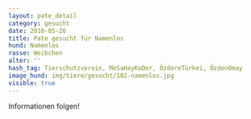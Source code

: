 ```yaml
---
layout: pate_detail
category: gesucht
date: 2016-05-26
title: Pate gesucht für Namenlos
hund: Namenlos
rasse: Weibchen
alter: ''
hash_tag: Tierschutzverein, MeSaHayKoDer, ÖzdereTürkei, ÖzdenOmay
image_hund: img/tiere/gesucht/102-namenlos.jpg
visible: true
---
```


Informationen folgen!
